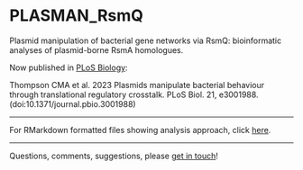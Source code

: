 # PLASMAN_RsmQ

Plasmid manipulation of bacterial gene networks via RsmQ: bioinformatic analyses of plasmid-borne RsmA homologues.

Now published in [PLoS Biology](https://journals.plos.org/plosbiology/article?id=10.1371/journal.pbio.3001988):

Thompson CMA et al. 2023 Plasmids manipulate bacterial behaviour through translational regulatory crosstalk. PLoS Biol. 21, e3001988. (doi:10.1371/journal.pbio.3001988)

---

For RMarkdown formatted files showing analysis approach, click [here](./docs/PLASMAN_index.md).

---

Questions, comments, suggestions, please [get in touch](mailto:j.p.j.hall@liverpool.ac.uk)!
